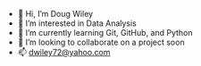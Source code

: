 - 👋 Hi, I’m Doug Wiley
- 👀 I’m interested in Data Analysis
- 🌱 I’m currently learning Git, GitHub, and Python
- 💞️ I’m looking to collaborate on a project soon
- 📫 dwiley72@yahoo.com

<!---
dwiley72/dwiley72 is a ✨ special ✨ repository because its `README.md` (this file) appears on your GitHub profile.
You can click the Preview link to take a look at your changes.
--->
